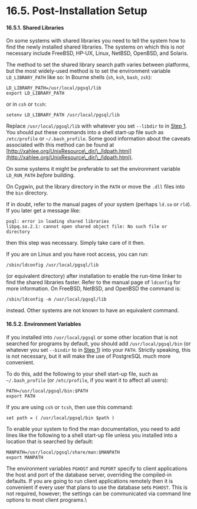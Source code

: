 # 16.5. Post-Installation Setup

#### 16.5.1. Shared Libraries

On some systems with shared libraries you need to tell the system how to find the newly installed shared libraries. The systems on which this is _not_ necessary include FreeBSD, HP-UX, Linux, NetBSD, OpenBSD, and Solaris.

The method to set the shared library search path varies between platforms, but the most widely-used method is to set the environment variable `LD_LIBRARY_PATH` like so: In Bourne shells (`sh`, `ksh`, `bash`, `zsh`):

```
LD_LIBRARY_PATH=/usr/local/pgsql/lib
export LD_LIBRARY_PATH
```

or in `csh` or `tcsh`:

```
setenv LD_LIBRARY_PATH /usr/local/pgsql/lib
```

Replace `/usr/local/pgsql/lib` with whatever you set `--libdir` to in [Step 1](https://www.postgresql.org/docs/10/static/install-procedure.html#CONFIGURE). You should put these commands into a shell start-up file such as `/etc/profile` or `~/.bash_profile`. Some good information about the caveats associated with this method can be found at [http://xahlee.org/UnixResource\_dir/\_/ldpath.html](http://xahlee.org/UnixResource\_dir/\_/ldpath.html).

On some systems it might be preferable to set the environment variable `LD_RUN_PATH` _before_ building.

On Cygwin, put the library directory in the `PATH` or move the `.dll` files into the `bin` directory.

If in doubt, refer to the manual pages of your system (perhaps `ld.so` or `rld`). If you later get a message like:

```
psql: error in loading shared libraries
libpq.so.2.1: cannot open shared object file: No such file or directory
```

then this step was necessary. Simply take care of it then.

If you are on Linux and you have root access, you can run:

```
/sbin/ldconfig /usr/local/pgsql/lib
```

(or equivalent directory) after installation to enable the run-time linker to find the shared libraries faster. Refer to the manual page of `ldconfig` for more information. On FreeBSD, NetBSD, and OpenBSD the command is:

```
/sbin/ldconfig -m /usr/local/pgsql/lib
```

instead. Other systems are not known to have an equivalent command.

#### 16.5.2. Environment Variables

If you installed into `/usr/local/pgsql` or some other location that is not searched for programs by default, you should add `/usr/local/pgsql/bin` (or whatever you set `--bindir` to in [Step 1](https://www.postgresql.org/docs/10/static/install-procedure.html#CONFIGURE)) into your `PATH`. Strictly speaking, this is not necessary, but it will make the use of PostgreSQL much more convenient.

To do this, add the following to your shell start-up file, such as `~/.bash_profile` (or `/etc/profile`, if you want it to affect all users):

```
PATH=/usr/local/pgsql/bin:$PATH
export PATH
```

If you are using `csh` or `tcsh`, then use this command:

```
set path = ( /usr/local/pgsql/bin $path )
```

To enable your system to find the man documentation, you need to add lines like the following to a shell start-up file unless you installed into a location that is searched by default:

```
MANPATH=/usr/local/pgsql/share/man:$MANPATH
export MANPATH
```

The environment variables `PGHOST` and `PGPORT` specify to client applications the host and port of the database server, overriding the compiled-in defaults. If you are going to run client applications remotely then it is convenient if every user that plans to use the database sets `PGHOST`. This is not required, however; the settings can be communicated via command line options to most client programs.\\
